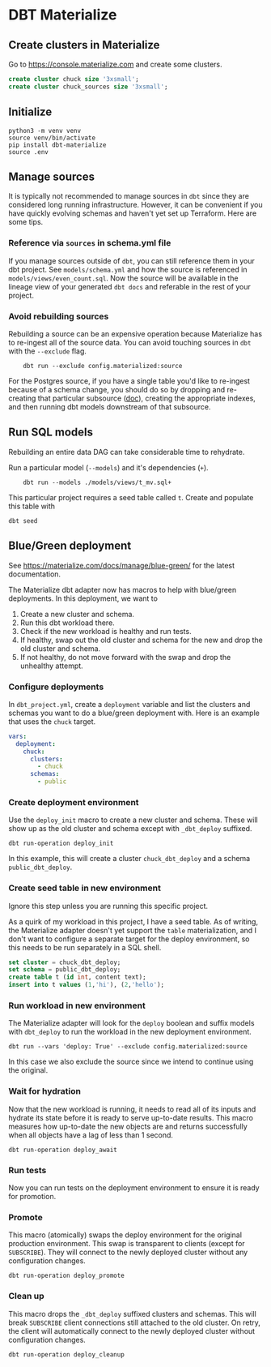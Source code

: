 # DBT Materialize

## Create clusters in Materialize

Go to https://console.materialize.com and create some clusters.

```sql
create cluster chuck size '3xsmall';
create cluster chuck_sources size '3xsmall';
```

## Initialize

    python3 -m venv venv
    source venv/bin/activate
    pip install dbt-materialize
    source .env

## Manage sources

It is typically not recommended to manage sources in `dbt` since they are considered long running infrastructure. However, it can be convenient if you have quickly evolving schemas and haven't yet set up Terraform. Here are some tips.

### Reference via `sources` in schema.yml file

If you manage sources outside of `dbt`, you can still reference them in your dbt project. See `models/schema.yml` and how the source is referenced in `models/views/even_count.sql`. Now the source will be available in the lineage view of your generated `dbt docs` and referable in the rest of your project.

### Avoid rebuilding sources

Rebuilding a source can be an expensive operation because Materialize has to re-ingest all of the source data. You can avoid touching sources in `dbt` with the `--exclude` flag.

        dbt run --exclude config.materialized:source

For the Postgres source, if you have a single table you'd like to re-ingest because of a schema change, you should do so by dropping and re-creating that particular subsource ([doc](https://materialize.com/docs/sql/alter-source/#context)), creating the appropriate indexes, and then running dbt models downstream of that subsource.

## Run SQL models

Rebuilding an entire data DAG can take considerable time to rehydrate. 

Run a particular model (`--models`) and it's dependencies (`+`).

        dbt run --models ./models/views/t_mv.sql+

This particular project requires a seed table called `t`. Create and populate this table with

```
dbt seed
```

## Blue/Green deployment

See https://materialize.com/docs/manage/blue-green/ for the latest documentation.

The Materialize dbt adapter now has macros to help with blue/green deployments. In this deployment, we want to
1. Create a new cluster and schema.
1. Run this dbt workload there.
1. Check if the new workload is healthy and run tests.
1. If healthy, swap out the old cluster and schema for the new and drop the old cluster and schema.
1. If not healthy, do not move forward with the swap and drop the unhealthy attempt.

### Configure deployments

In `dbt_project.yml`, create a `deployment` variable and list the clusters and schemas you want to do a blue/green deployment with. Here is an example that uses the `chuck` target. 

```yml
vars:
  deployment:
    chuck:
      clusters:
        - chuck
      schemas:
        - public
```

### Create deployment environment

Use the `deploy_init` macro to create a new cluster and schema. These will show up as the old cluster and schema except with `_dbt_deploy` suffixed.

```
dbt run-operation deploy_init
```

In this example, this will create a cluster `chuck_dbt_deploy` and a schema `public_dbt_deploy`.

### Create seed table in new environment

Ignore this step unless you are running this specific project.

As a quirk of my workload in this project, I have a seed table. As of writing, the Materialize adapter doesn't yet support the `table` materialization, and I don't want to configure a separate target for the deploy environment, so this needs to be run separately in a SQL shell.

```sql
set cluster = chuck_dbt_deploy;
set schema = public_dbt_deploy;
create table t (id int, content text);
insert into t values (1,'hi'), (2,'hello');
```

### Run workload in new environment

The Materialize adapter will look for the `deploy` boolean and suffix models with `dbt_deploy` to run the workload in the new deployment environment.

```
dbt run --vars 'deploy: True' --exclude config.materialized:source
```

In this case we also exclude the source since we intend to continue using the original.

### Wait for hydration

Now that the new workload is running, it needs to read all of its inputs and hydrate its state before it is ready to serve up-to-date results. This macro measures how up-to-date the new objects are and returns successfully when all objects have a lag of less than 1 second.

```
dbt run-operation deploy_await
```

### Run tests

Now you can run tests on the deployment environment to ensure it is ready for promotion.

### Promote

This macro (atomically) swaps the deploy environment for the original production environment. This swap is transparent to clients (except for `SUBSCRIBE`). They will connect to the newly deployed cluster without any configuration changes.

```
dbt run-operation deploy_promote
```

### Clean up

This macro drops the `_dbt_deploy` suffixed clusters and schemas. This will break `SUBSCRIBE` client connections still attached to the old cluster. On retry, the client will automatically connect to the newly deployed cluster without configuration changes.

```
dbt run-operation deploy_cleanup
```
